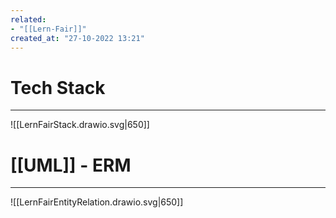 ```yaml
---
related:
- "[[Lern-Fair]]"
created_at: "27-10-2022 13:21"
---
```



# Tech Stack
---
![[LernFairStack.drawio.svg|650]]

# [[UML]] - ERM
---
![[LernFairEntityRelation.drawio.svg|650]]
